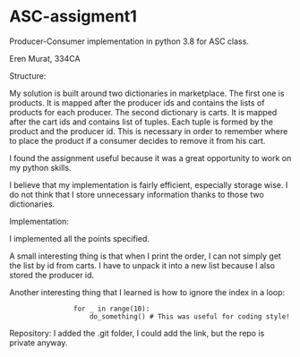 # ASC-assigment1
Producer-Consumer implementation in python 3.8 for ASC class.

Eren Murat, 334CA

Structure:

My solution is built around two dictionaries in marketplace. The first one is
products. It is mapped after the producer ids and contains the lists of products
for each producer. The second dictionary is carts. It is mapped after the cart ids
and contains list of tuples. Each tuple is formed by the product and the producer id.
This is necessary in order to remember where to place the product if a consumer
decides to remove it from his cart.

I found the assignment useful because it was a great opportunity to work
on my python skills.

I believe that my implementation is fairly efficient, especially storage wise.
I do not think that I store unnecessary information thanks to those two dictionaries.


Implementation:

I implemented all the points specified.

A small interesting thing is that when I print the order, I can not simply get
the list by id from carts. I have to unpack it into a new list because I also stored
the producer id.

Another interesting thing that I learned is how to ignore the index in a loop:
```
                for _ in range(10):     
                    do_something() # This was useful for coding style!
```


Repository:
I added the .git folder, I could add the link, but the repo is private anyway.
